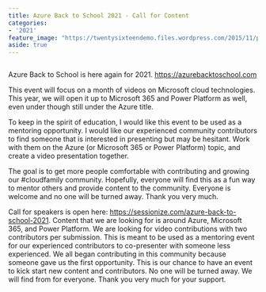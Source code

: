 ```yaml
---
title: Azure Back to School 2021 - Call for Content
categories:
- '2021'
feature_image: "https://twentysixteendemo.files.wordpress.com/2015/11/post.png"
aside: true
---
```



<div class="wp-block-image"><figure class="aligncenter size-large"><img src="https://captainhyperscaler.files.wordpress.com/2020/03/f346279e-8568-470a-aa26-8bb36651a542.jpeg?w=1024" alt="" class="wp-image-552"/></figure></div>

Azure Back to School is here again for 2021.  <a href="https://azurebacktoschool.com" target="_blank" rel="noreferrer noopener">https://azurebacktoschool.com</a> 

This event will focus on a month of videos on Microsoft cloud technologies.  This year, we will open it up to Microsoft 365 and Power Platform as well, even under though still under the Azure title.

To keep in the spirit of education, I would like this event to be used as a mentoring opportunity. I would like our experienced community contributors to find someone that is interested in presenting but may be hesitant. Work with them on the Azure (or Microsoft 365 or Power Platform) topic, and create a video presentation together. 

The goal is to get more people comfortable with contributing and growing our #cloudfamily community. Hopefully, everyone will find this as a fun way to mentor others and provide content to the community.  Everyone is welcome and no one will be turned away. Thank you very much. 

Call for speakers is open here: <a rel="noreferrer noopener" href="https://sessionize.com/azure-back-to-school-2021" target="_blank">https://sessionize.com/azure-back-to-school-2021</a>.  Content that we are looking for is around Azure, Microsoft 365, and Power Platform.  We are looking for video contributions with two contributors per submission.  This is meant to be used as a mentoring event for our experienced contributors to co-presenter with someone less experienced. We all began contributing in this community because someone gave us the first opportunity. This is our chance to have an event to kick start new content and contributors. No one will be turned away. We will find from for everyone. Thank you very much for your support. 
